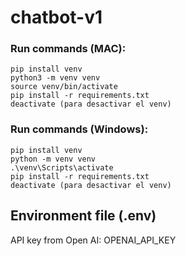 # chatbot-v1

### Run commands (MAC):

```
pip install venv
python3 -m venv venv
source venv/bin/activate
pip install -r requirements.txt
deactivate (para desactivar el venv)
```

### Run commands (Windows):

```
pip install venv
python -m venv venv
.\venv\Scripts\activate
pip install -r requirements.txt
deactivate (para desactivar el venv)
```

## Environment file (.env)
API key from Open AI: OPENAI_API_KEY
